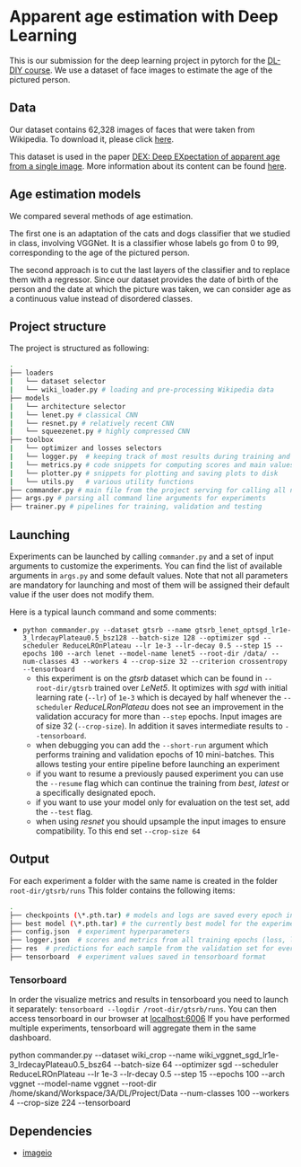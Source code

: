 # Apparent age estimation with Deep Learning

This is our submission for the deep learning project in pytorch for the [DL-DIY course](https://mlelarge.github.io/dataflowr-web/dldiy.html). We use a dataset of face images to estimate the age of the pictured person.

## Data

Our dataset contains 62,328 images of faces that were taken from Wikipedia. To download it, please click [here](https://data.vision.ee.ethz.ch/cvl/rrothe/imdb-wiki/static/wiki_crop.tar).

This dataset is used in the paper [DEX: Deep EXpectation of apparent age from a single image](https://data.vision.ee.ethz.ch/cvl/publications/papers/proceedings/eth_biwi_01229.pdf). More information about its content can be found [here](https://data.vision.ee.ethz.ch/cvl/rrothe/imdb-wiki/).

## Age estimation models

We compared several methods of age estimation.

The first one is an adaptation of the cats and dogs classifier that we studied in class, involving VGGNet. It is a classifier whose labels go from 0 to 99, corresponding to the age of the pictured person.

The second approach is to cut the last layers of the classifier and to replace them with a regressor. Since our dataset provides the date of birth of the person and the date at which the picture was taken, we can consider age as a continuous value instead of disordered classes.


## Project structure

The project is structured as following:

```bash
.
├── loaders
|   └── dataset selector
|   └── wiki_loader.py # loading and pre-processing Wikipedia data
├── models
|   └── architecture selector
|   └── lenet.py # classical CNN
|   └── resnet.py # relatively recent CNN 
|   └── squeezenet.py # highly compressed CNN
├── toolbox
|   └── optimizer and losses selectors
|   └── logger.py  # keeping track of most results during training and storage to static .html file
|   └── metrics.py # code snippets for computing scores and main values to track
|   └── plotter.py # snippets for plotting and saving plots to disk
|   └── utils.py   # various utility functions
├── commander.py # main file from the project serving for calling all necessary functions for training and testing
├── args.py # parsing all command line arguments for experiments
├── trainer.py # pipelines for training, validation and testing
```

## Launching
Experiments can be launched by calling `commander.py` and a set of input arguments to customize the experiments. You can find the list of available arguments in `args.py` and some default values. Note that not all parameters are mandatory for launching and most of them will be assigned their default value if the user does not modify them.

Here is a typical launch command and some comments:

- `python commander.py --dataset gtsrb --name gtsrb_lenet_optsgd_lr1e-3_lrdecayPlateau0.5_bsz128 --batch-size 128 --optimizer sgd --scheduler ReduceLROnPlateau --lr 1e-3 --lr-decay 0.5 --step 15 --epochs 100 --arch lenet --model-name lenet5 --root-dir /data/ --num-classes 43 --workers 4 --crop-size 32 --criterion crossentropy --tensorboard`
  + this experiment is on the _gtsrb_ dataset which can be found in `--root-dir/gtsrb` trained over _LeNet5_. It optimizes with _sgd_ with initial learning rate (`--lr`) of `1e-3` which is decayed by half whenever the `--scheduler` _ReduceLRonPlateau_ does not see an improvement in the validation accuracy for more than `--step` epochs. Input images are of size 32  (`--crop-size`). In addition it saves intermediate results to `--tensorboard`.
  + when debugging you can add the `--short-run` argument which performs training and validation epochs of 10 mini-batches. This allows testing your entire pipeline before launching an experiment
  + if you want to resume a previously paused experiment you can use the `--resume` flag which can continue the training from _best_, _latest_ or a specifically designated epoch.
  + if you want to use your model only for evaluation on the test set, add the `--test` flag.
  + when using _resnet_ you should upsample the input images to ensure compatibility. To this end set `--crop-size 64`
 
## Output
For each experiment a folder with the same name is created in the folder `root-dir/gtsrb/runs`
 This folder contains the following items:

```bash
.
├── checkpoints (\*.pth.tar) # models and logs are saved every epoch in .tar files. Non-modulo 5 epochs are then deleted.
├── best model (\*.pth.tar) # the currently best model for the experiment is saved separately
├── config.json  # experiment hyperparameters
├── logger.json  # scores and metrics from all training epochs (loss, learning rate, accuracy,etc.)
├── res  # predictions for each sample from the validation set for every epoch
├── tensorboard  # experiment values saved in tensorboard format
 ```

### Tensorboard
In order the visualize metrics and results in tensorboard you need to launch it separately: `tensorboard --logdir /root-dir/gtsrb/runs`. You can then access tensorboard in our browser at [localhost:6006](localhost:6006)
If you have performed multiple experiments, tensorboard will aggregate them in the same dashboard.
  
  
  
  
python commander.py --dataset wiki_crop --name wiki_vggnet_sgd_lr1e-3_lrdecayPlateau0.5_bsz64 --batch-size 64 --optimizer sgd --scheduler ReduceLROnPlateau --lr 1e-3 --lr-decay 0.5 --step 15 --epochs 100 --arch vggnet --model-name vggnet --root-dir /home/skand/Workspace/3A/DL/Project/Data --num-classes 100 --workers 4 --crop-size 224 --tensorboard



  
 ## Dependencies
 - [imageio](http://imageio.github.io/)
